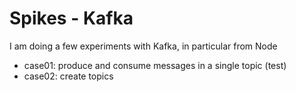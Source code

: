 # Spikes - Kafka

I am doing a few experiments with Kafka, in particular from Node

* case01: produce and consume messages in a single topic (test)
* case02: create topics